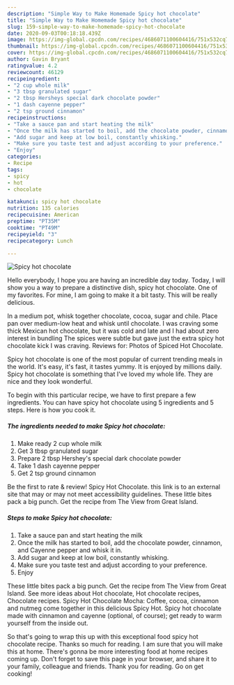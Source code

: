 ```yaml
---
description: "Simple Way to Make Homemade Spicy hot chocolate"
title: "Simple Way to Make Homemade Spicy hot chocolate"
slug: 159-simple-way-to-make-homemade-spicy-hot-chocolate
date: 2020-09-03T00:18:18.439Z
image: https://img-global.cpcdn.com/recipes/4686071100604416/751x532cq70/spicy-hot-chocolate-recipe-main-photo.jpg
thumbnail: https://img-global.cpcdn.com/recipes/4686071100604416/751x532cq70/spicy-hot-chocolate-recipe-main-photo.jpg
cover: https://img-global.cpcdn.com/recipes/4686071100604416/751x532cq70/spicy-hot-chocolate-recipe-main-photo.jpg
author: Gavin Bryant
ratingvalue: 4.2
reviewcount: 46129
recipeingredient:
- "2 cup whole milk"
- "3 tbsp granulated sugar"
- "2 tbsp Hersheys special dark chocolate powder"
- "1 dash cayenne pepper"
- "2 tsp ground cinnamon"
recipeinstructions:
- "Take a sauce pan and start heating the milk"
- "Once the milk has started to boil, add the chocolate powder, cinnamon, and Cayenne pepper and whisk it in."
- "Add sugar and keep at low boil, constantly whisking."
- "Make sure you taste test and adjust according to your preference."
- "Enjoy"
categories:
- Recipe
tags:
- spicy
- hot
- chocolate

katakunci: spicy hot chocolate 
nutrition: 135 calories
recipecuisine: American
preptime: "PT35M"
cooktime: "PT49M"
recipeyield: "3"
recipecategory: Lunch

---
```



![Spicy hot chocolate](https://img-global.cpcdn.com/recipes/4686071100604416/751x532cq70/spicy-hot-chocolate-recipe-main-photo.jpg)

Hello everybody, I hope you are having an incredible day today. Today, I will show you a way to prepare a distinctive dish, spicy hot chocolate. One of my favorites. For mine, I am going to make it a bit tasty. This will be really delicious.

In a medium pot, whisk together chocolate, cocoa, sugar and chile. Place pan over medium-low heat and whisk until chocolate. I was craving some thick Mexican hot chocolate, but it was cold and late and I had about zero interest in bundling The spices were subtle but gave just the extra spicy hot chocolate kick I was craving. Reviews for: Photos of Spiced Hot Chocolate.

Spicy hot chocolate is one of the most popular of current trending meals in the world. It's easy, it's fast, it tastes yummy. It is enjoyed by millions daily. Spicy hot chocolate is something that I've loved my whole life. They are nice and they look wonderful.


To begin with this particular recipe, we have to first prepare a few ingredients. You can have spicy hot chocolate using 5 ingredients and 5 steps. Here is how you cook it.

<!--inarticleads1-->

##### The ingredients needed to make Spicy hot chocolate:

1. Make ready 2 cup whole milk
1. Get 3 tbsp granulated sugar
1. Prepare 2 tbsp Hershey&#39;s special dark chocolate powder
1. Take 1 dash cayenne pepper
1. Get 2 tsp ground cinnamon


Be the first to rate &amp; review! Spicy Hot Chocolate. this link is to an external site that may or may not meet accessibility guidelines. These little bites pack a big punch. Get the recipe from The View from Great Island. 

<!--inarticleads2-->

##### Steps to make Spicy hot chocolate:

1. Take a sauce pan and start heating the milk
1. Once the milk has started to boil, add the chocolate powder, cinnamon, and Cayenne pepper and whisk it in.
1. Add sugar and keep at low boil, constantly whisking.
1. Make sure you taste test and adjust according to your preference.
1. Enjoy


These little bites pack a big punch. Get the recipe from The View from Great Island. See more ideas about Hot chocolate, Hot chocolate recipes, Chocolate recipes. Spicy Hot Chocolate Mocha: Coffee, cocoa, cinnamon and nutmeg come together in this delicious Spicy Hot. Spicy hot chocolate made with cinnamon and cayenne (optional, of course); get ready to warm yourself from the inside out. 

So that's going to wrap this up with this exceptional food spicy hot chocolate recipe. Thanks so much for reading. I am sure that you will make this at home. There's gonna be more interesting food at home recipes coming up. Don't forget to save this page in your browser, and share it to your family, colleague and friends. Thank you for reading. Go on get cooking!
